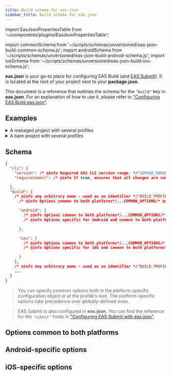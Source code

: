 ```yaml
---
title: Build schema for eas.json
sidebar_title: Build schema for eas.json
---
```


import EasJsonPropertiesTable from '~/components/plugins/EasJsonPropertiesTable';

import commonSchema from '~/scripts/schemas/unversioned/eas-json-build-common-schema.js';
import androidSchema from '~/scripts/schemas/unversioned/eas-json-build-android-schema.js';
import iosSchema from '~/scripts/schemas/unversioned/eas-json-build-ios-schema.js';

**eas.json** is your go-to place for configuring EAS Build (and [EAS Submit](/submit/eas-json.md)). It is located at the root of your project next to your **package.json**.

This document is a reference that outlines the schema for the `"build"` key in **eas.json**. For an explanation of how to use it, please refer to ["Configuring EAS Build eas.json"](/build/eas-json.md).

## Examples

<details>
  <summary>A managed project with several profiles</summary>

```json
{
  "build": {
    "base": {
      "node": "12.13.0",
      "yarn": "1.22.5",
      "env": {
        "EXAMPLE_ENV": "example value"
      },
      "android": {
        "image": "default",
        "env": {
          "PLATFORM": "android"
        }
      },
      "ios": {
        "image": "latest",
        "env": {
          "PLATFORM": "ios"
        }
      }
    },
    "development": {
      "extends": "base",
      "developmentClient": true,
      "env": {
        "ENVIRONMENT": "development"
      },
      "android": {
        "distribution": "internal",
        "withoutCredentials": true
      },
      "ios": {
        "simulator": true
      }
    },
    "staging": {
      "extends": "base",
      "env": {
        "ENVIRONMENT": "staging"
      },
      "distribution": "internal",
      "android": {
        "buildType": "apk"
      }
    },
    "production": {
      "extends": "base",
      "env": {
        "ENVIRONMENT": "production"
      }
    }
  }
}
```

</details>

<details>
  <summary>A bare project with several profiles</summary>

```json
{
  "build": {
    "base": {
      "env": {
        "EXAMPLE_ENV": "example value"
      },
      "android": {
        "image": "ubuntu-18.04-android-30-ndk-r19c",
        "ndk": "21.4.7075529"
      },
      "ios": {
        "image": "latest",
        "node": "12.13.0",
        "yarn": "1.22.5"
      }
    },
    "development": {
      "extends": "base",
      "env": {
        "ENVIRONMENT": "staging"
      },
      "android": {
        "distribution": "internal",
        "withoutCredentials": true,
        "gradleCommand": ":app:assembleDebug"
      },
      "ios": {
        "simulator": true,
        "buildConfiguration": "Debug"
      }
    },
    "staging": {
      "extends": "base",
      "env": {
        "ENVIRONMENT": "staging"
      },
      "distribution": "internal",
      "android": {
        "gradleCommand": ":app:assembleRelease"
      }
    },
    "production": {
      "extends": "base",
      "env": {
        "ENVIRONMENT": "production"
      }
    }
  }
}
```

</details>

## Schema

<!-- prettier-ignore -->
```json
{
  "cli": {
    "version": /* @info Required EAS CLI version range. */"SEMVER_RANGE"/* @end */,
    "requireCommit": /* @info If true, ensures that all changes are committed before a build. Defaults to false. */boolean/* @end */

  },
  "build": {
    /* @info any arbitrary name - used as an identifier */"BUILD_PROFILE_NAME_1"/* @end */: {
      /* @info Options common to both platforms*/...COMMON_OPTIONS/* @end */,

      "android": {
        /* @info Options common to both platforms*/...COMMON_OPTIONS/* @end */,
        /* @info Options specific for Android and common to both platforms*/...ANDROID_OPTIONS/* @end */

      },

      "ios": {
        /* @info Options common to both platforms*/...COMMON_OPTIONS/* @end */,
        /* @info Options specific for iOS and common to both platforms*/...IOS_OPTIONS/* @end */

      }
    },
    /* @info Any arbitrary name - used as an identifier */"BUILD_PROFILE_NAME_2"/* @end */: {},
	...
  }
}
```

> You can specify common options both in the platform-specific configuration object or at the profile's root. The platform-specific options take precedence over globally-defined ones.

> EAS Submit is also configured in **eas.json**. You can find the reference for the `"submit"` fields in ["Configuring EAS Submit with eas.json"](/submit/eas-json.md).

## Options common to both platforms

<EasJsonPropertiesTable schema={commonSchema}/>

## Android-specific options

<EasJsonPropertiesTable schema={androidSchema}/>

## iOS-specific options

<EasJsonPropertiesTable schema={iosSchema}/>
